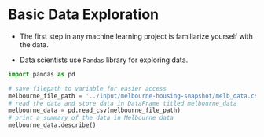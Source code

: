 # Basic Data Exploration

- The first step in any machine learning project is familiarize yourself with the data.

- Data scientists use ``Pandas`` library for exploring data.

```python
import pandas as pd
```

```python
# save filepath to variable for easier access
melbourne_file_path = '../input/melbourne-housing-snapshot/melb_data.csv'
# read the data and store data in DataFrame titled melbourne_data
melbourne_data = pd.read_csv(melbourne_file_path) 
# print a summary of the data in Melbourne data
melbourne_data.describe()
```